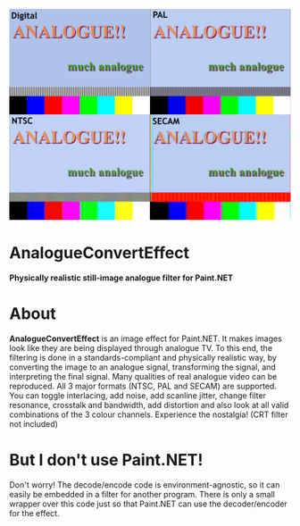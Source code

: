 ![Comparison of the effect of Analogue Convert Effect on a test image. Top left: original, top right: PAL, bottom left: NTSC, bottom right: SECAM](analogue_convert_comparison.png)

# AnalogueConvertEffect
**Physically realistic still-image analogue filter for Paint.NET**

# About
**AnalogueConvertEffect** is an image effect for Paint.NET. It makes images look like they are being displayed through analogue TV. To this end, the filtering is done in a standards-compliant and physically realistic way, by converting the image to an analogue signal, transforming the signal, and interpreting the final signal. Many qualities of real analogue video can be reproduced. All 3 major formats (NTSC, PAL and SECAM) are supported. You can toggle interlacing, add noise, add scanline jitter, change filter resonance, crosstalk and bandwidth, add distortion and also look at all valid combinations of the 3 colour channels. Experience the nostalgia! (CRT filter not included)

# But I don't use Paint.NET!
Don't worry! The decode/encode code is environment-agnostic, so it can easily be embedded in a filter for another program. There is only a small wrapper over this code just so that Paint.NET can use the decoder/encoder for the effect.